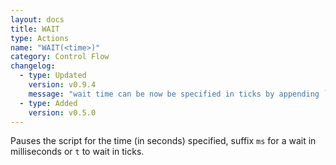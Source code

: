 ```yaml
---
layout: docs
title: WAIT
type: Actions
name: "WAIT(<time>)"
category: Control Flow
changelog:
  - type: Updated
    version: v0.9.4
    message: "wait time can be now be specified in ticks by appending `t` to the value"
  - type: Added
    version: v0.5.0
---
```

Pauses the script for the time (in seconds) specified, suffix `ms` for a wait in milliseconds or `t` to wait in ticks.
